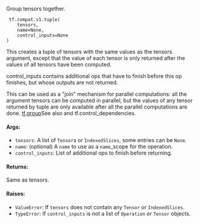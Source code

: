
Group tensors together.

```
 tf.compat.v1.tuple(
    tensors,
    name=None,
    control_inputs=None
)
```

This creates a tuple of tensors with the same values as the tensors argument, except that the value of each tensor is only returned after the values of all tensors have been computed.

control_inputs contains additional ops that have to finish before this op finishes, but whose outputs are not returned.

This can be used as a "join" mechanism for parallel computations: all the argument tensors can be computed in parallel, but the values of any tensor returned by tuple are only available after all the parallel computations are done.
[tf.group](https://www.tensorflow.org/api_docs/python/tf/group)See also  and tf.control_dependencies.

#### Args:
- `tensors`: A list of `Tensor`s or `IndexedSlices`, some entries can be `None`.
- `name`: (optional) A `name` to use as a `name`_scope for the operation.
- `control_inputs`: List of additional ops to finish before returning.
#### Returns:

Same as tensors.
#### Raises:
- `ValueError`: If `tensors` does not contain any `Tensor` or `IndexedSlices`.
- `TypeError`: If `control_inputs` is not a list of `Operation` or `Tensor` objects.

